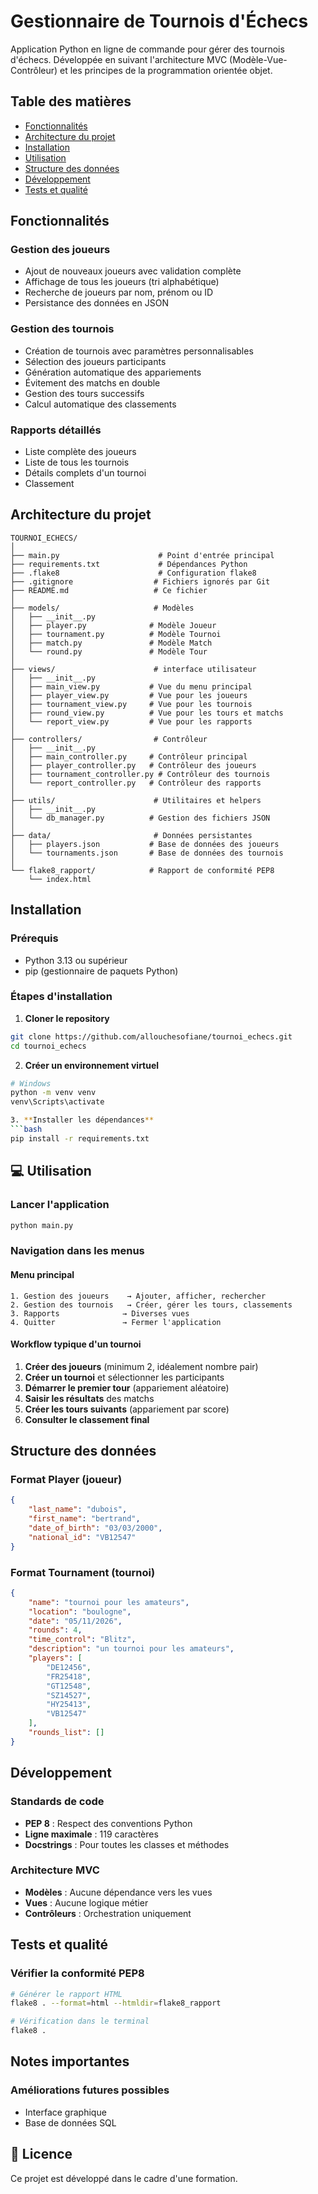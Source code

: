 # Gestionnaire de Tournois d'Échecs 

Application Python en ligne de commande pour gérer des tournois d'échecs. 
Développée en suivant l'architecture MVC (Modèle-Vue-Contrôleur) et les principes de la programmation orientée objet.

##  Table des matières

- [Fonctionnalités](#-fonctionnalités)
- [Architecture du projet](#-architecture-du-projet)
- [Installation](#-installation)
- [Utilisation](#-utilisation)
- [Structure des données](#-structure-des-données)
- [Développement](#-développement)
- [Tests et qualité](#-tests-et-qualité)

##  Fonctionnalités

### Gestion des joueurs
-  Ajout de nouveaux joueurs avec validation complète
-  Affichage de tous les joueurs (tri alphabétique)
-  Recherche de joueurs par nom, prénom ou ID
-  Persistance des données en JSON

### Gestion des tournois
-  Création de tournois avec paramètres personnalisables
-  Sélection des joueurs participants
-  Génération automatique des appariements
-  Évitement des matchs en double
-  Gestion des tours successifs
-  Calcul automatique des classements

### Rapports détaillés
-  Liste complète des joueurs
-  Liste de tous les tournois
-  Détails complets d'un tournoi
-  Classement 

##  Architecture du projet

```
TOURNOI_ECHECS/
│
├── main.py                      # Point d'entrée principal
├── requirements.txt             # Dépendances Python
├── .flake8                      # Configuration flake8
├── .gitignore                  # Fichiers ignorés par Git
├── README.md                   # Ce fichier
│
├── models/                     # Modèles 
│   ├── __init__.py
│   ├── player.py              # Modèle Joueur
│   ├── tournament.py          # Modèle Tournoi
│   ├── match.py               # Modèle Match
│   └── round.py               # Modèle Tour
│
├── views/                      # interface utilisateur
│   ├── __init__.py
│   ├── main_view.py           # Vue du menu principal
│   ├── player_view.py         # Vue pour les joueurs
│   ├── tournament_view.py     # Vue pour les tournois
│   ├── round_view.py          # Vue pour les tours et matchs
│   └── report_view.py         # Vue pour les rapports
│
├── controllers/                # Contrôleur 
│   ├── __init__.py
│   ├── main_controller.py     # Contrôleur principal
│   ├── player_controller.py   # Contrôleur des joueurs
│   ├── tournament_controller.py # Contrôleur des tournois
│   └── report_controller.py   # Contrôleur des rapports
│
├── utils/                      # Utilitaires et helpers
│   ├── __init__.py
│   └── db_manager.py          # Gestion des fichiers JSON
│
├── data/                       # Données persistantes
│   ├── players.json           # Base de données des joueurs
│   └── tournaments.json       # Base de données des tournois
│
└── flake8_rapport/            # Rapport de conformité PEP8
    └── index.html
```

## Installation

### Prérequis
- Python 3.13 ou supérieur
- pip (gestionnaire de paquets Python)

### Étapes d'installation

1. **Cloner le repository**
```bash
git clone https://github.com/allouchesofiane/tournoi_echecs.git
cd tournoi_echecs
```

2. **Créer un environnement virtuel**
```bash
# Windows
python -m venv venv
venv\Scripts\activate

3. **Installer les dépendances**
```bash
pip install -r requirements.txt
```

## 💻 Utilisation

### Lancer l'application
```bash
python main.py
```

### Navigation dans les menus

#### Menu principal
```
1. Gestion des joueurs    → Ajouter, afficher, rechercher
2. Gestion des tournois   → Créer, gérer les tours, classements
3. Rapports              → Diverses vues
4. Quitter               → Fermer l'application
```

#### Workflow typique d'un tournoi

1. **Créer des joueurs** (minimum 2, idéalement nombre pair)
2. **Créer un tournoi** et sélectionner les participants
3. **Démarrer le premier tour** (appariement aléatoire)
4. **Saisir les résultats** des matchs
5. **Créer les tours suivants** (appariement par score)
6. **Consulter le classement final**

##  Structure des données

### Format Player (joueur)
```json
{
    "last_name": "dubois",
    "first_name": "bertrand",
    "date_of_birth": "03/03/2000",
    "national_id": "VB12547"
}
```

### Format Tournament (tournoi)
```json
{
    "name": "tournoi pour les amateurs",
    "location": "boulogne",
    "date": "05/11/2026",
    "rounds": 4,
    "time_control": "Blitz",
    "description": "un tournoi pour les amateurs",
    "players": [
        "DE12456",
        "FR25418",
        "GT12548",
        "SZ14527",
        "HY25413",
        "VB12547"
    ],
    "rounds_list": []
}
```

## Développement

### Standards de code
- **PEP 8** : Respect des conventions Python
- **Ligne maximale** : 119 caractères
- **Docstrings** : Pour toutes les classes et méthodes

### Architecture MVC
- **Modèles** : Aucune dépendance vers les vues
- **Vues** : Aucune logique métier
- **Contrôleurs** : Orchestration uniquement

## Tests et qualité

### Vérifier la conformité PEP8
```bash
# Générer le rapport HTML
flake8 . --format=html --htmldir=flake8_rapport

# Vérification dans le terminal
flake8 .
```

## Notes importantes

### Améliorations futures possibles
- Interface graphique 
- Base de données SQL

## 📄 Licence

Ce projet est développé dans le cadre d'une formation.
